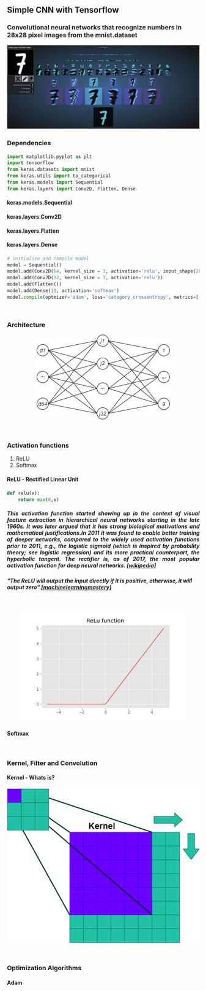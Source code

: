 <h2><b>Simple CNN with Tensorflow</b></h2>
<h3>Convolutional neural networks that recognize numbers in 28x28 pixel images from the mnist.dataset</h3></h2>

<p align='center'><img src ="diagrams/images/cnn convolution.jpeg"></p>

<h3>Dependencies</h3>

```python
import matplotlib.pyplot as plt
import tensorflow
from keras.datasets import mnist
from keras.utils import to_categorical
from keras.models import Sequential
from keras.layers import Conv2D, Flatten, Dense
```
<h4>keras.models.Sequential</h4>
<h4>keras.layers.Conv2D</h4>
<h4>keras.layers.Flatten</h4>
<h4>keras.layers.Dense</h4>

```python
# initialize and compile model
model = Sequential()
model.add(Conv2D(64, kernel_size = 3, activation='relu', input_shape(28,28,1)))
model.add(Conv2D(32, kernel_size = 3, activation='relu'))
model.add(Flatten())
model.add(Dense(10, activation='softmax')
model.compile(optmizer='adam', loss='category_crossentropy', metrics=['accuracy'])
```
</br>
<h3>Architecture</h3>

<p align='center'><img src = "diagrams/images/0001.png"></p>

</br>
<h3>Activation functions</h3>
<ol>
      <li>ReLU</li>
      <li>Softmax</li>
</ol>

<h4>ReLU - Rectified Linear Unit</h4>

```python
def relu(x):
    return max(0,x)
```

<h5><p align='Justify'>This activation function started showing up in the context of visual feature extraction in hierarchical neural networks starting in the late 1960s. It was later argued that it has strong biological motivations and mathematical justifications.In 2011 it was found to enable better training of deeper networks, compared to the widely used activation functions prior to 2011, e.g., the logistic sigmoid (which is inspired by probability theory; see logistic regression) and its more practical counterpart, the hyperbolic tangent. The rectifier is, as of 2017, the most popular activation function for deep neural networks. <a href="https://en.wikipedia.org/wiki/Rectifier_(neural_networks)" target ="_blank">[wikipedia]</a></p></h5>
<h5><i>"The ReLU will output the input directly if it is positive, otherwise, it will output zero"</i>.<a href="https://machinelearningmastery.com/rectified-linear-activation-function-for-deep-learning-neural-networks/#:~:text=The%20rectified%20linear%20activation%20function,otherwise%2C%20it%20will%20output%20zero.">[machinelearningmastery]</a></h5>

</br>

<p align='center'><img src = "diagrams/images/ReLu Function.png"></p>

<h4>Softmax</h4>
</br>
<h3>Kernel, Filter and Convolution</h3>

<h4>Kernel - Whats is?<h4>


<p align='center'><img src = "diagrams/images/Kernel.png"></p>
</br>

<h3>Optimization Algorithms</h3>
<h4>Adam</h4>
